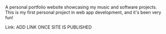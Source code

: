 A personal portfolio website showcasing my music and software projects. This is my first personal project in web app development, and it's been very fun!

Link:
ADD LINK ONCE SITE IS PUBLISHED
